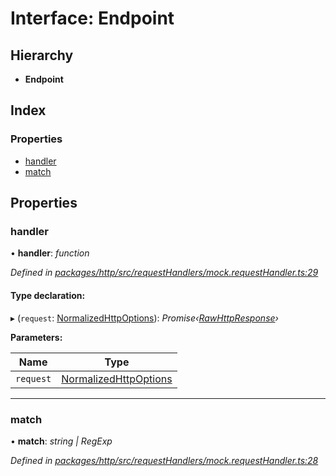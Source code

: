 # Interface: Endpoint

## Hierarchy

* **Endpoint**

## Index

### Properties

* [handler](endpoint.md#handler)
* [match](endpoint.md#match)

## Properties

###  handler

• **handler**: *function*

*Defined in [packages/http/src/requestHandlers/mock.requestHandler.ts:29](https://github.com/headline-1/coolio/blob/420fd1d/packages/http/src/requestHandlers/mock.requestHandler.ts#L29)*

#### Type declaration:

▸ (`request`: [NormalizedHttpOptions](normalizedhttpoptions.md)): *Promise‹[RawHttpResponse](rawhttpresponse.md)›*

**Parameters:**

Name | Type |
------ | ------ |
`request` | [NormalizedHttpOptions](normalizedhttpoptions.md) |

___

###  match

• **match**: *string | RegExp*

*Defined in [packages/http/src/requestHandlers/mock.requestHandler.ts:28](https://github.com/headline-1/coolio/blob/420fd1d/packages/http/src/requestHandlers/mock.requestHandler.ts#L28)*
